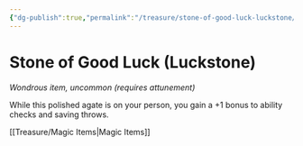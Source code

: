 ```yaml
---
{"dg-publish":true,"permalink":"/treasure/stone-of-good-luck-luckstone/","dgHomeLink":false,"dgPassFrontmatter":true}
---
```



# Stone of Good Luck (Luckstone)

*Wondrous item, uncommon (requires attunement)*

While this polished agate is on your person, you gain a +1 bonus to ability checks and saving throws.


[[Treasure/Magic Items|Magic Items]]
